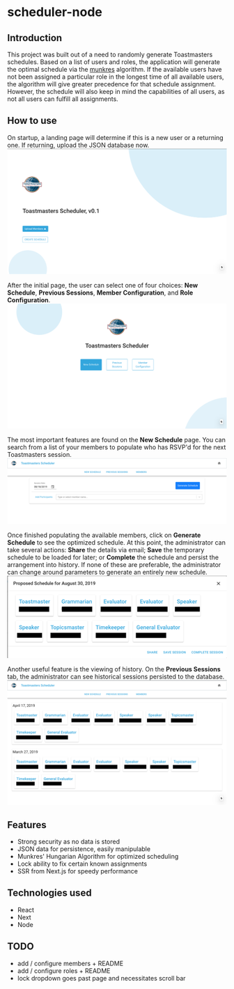 # scheduler-node

## Introduction
This project was built out of a need to randomly generate Toastmasters schedules. Based on a list of users and roles, the application will generate the optimal schedule via the [munkres](https://en.wikipedia.org/wiki/Hungarian_algorithm) algorithm. If the available users have not been assigned a particular role in the longest time of all available users, the algorithm will give greater precedence for that schedule assignment. However, the schedule will also keep in mind the capabilities of all users, as not all users can fulfill all assignments.

## How to use 

On startup, a landing page will determine if this is a new user or a returning one. If returning, upload the JSON database now.
![initial-page](screenshots/initial.png)

After the initial page, the user can select one of four choices: **New Schedule**, **Previous Sessions**, **Member Configuration**, and **Role Configuration**.
![landing-page](screenshots/landing.png)

The most important features are found on the **New Schedule** page. You can search from a list of your members to populate who has RSVP'd for the next Toastmasters session.
![new-schedule-page](screenshots/new-schedule-page.png)

Once finished populating the available members, click on **Generate Schedule** to see the optimized schedule. At this point, the administrator can take several actions: **Share** the details via email; **Save** the temporary schedule to be loaded for later; or **Complete** the schedule and persist the arrangement into history. If none of these are preferable, the administrator can change around parameters to generate an entirely new schedule.
![generated-results-dialog](screenshots/generated-schedule-dialog.png)

Another useful feature is the viewing of history. On the **Previous Sessions** tab, the administrator can see historical sessions persisted to the database.
![previous-sessions](screenshots/previous-sessions.png)


## Features
- Strong security as no data is stored
- JSON data for persistence, easily manipulable
- Munkres' Hungarian Algorithm for optimized scheduling
- Lock ability to fix certain known assignments
- SSR from Next.js for speedy performance

## Technologies used
- React
- Next
- Node 

## TODO
- add / configure members + README
- add / configure roles + README
- lock dropdown goes past page and necessitates scroll bar